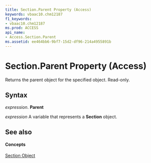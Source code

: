 ```yaml
---
title: Section.Parent Property (Access)
keywords: vbaac10.chm12187
f1_keywords:
- vbaac10.chm12187
ms.prod: ACCESS
api_name:
- Access.Section.Parent
ms.assetid: ee464bb6-9bf7-15d2-df96-214a4955891b
---
```



# Section.Parent Property (Access)

Returns the parent object for the specified object. Read-only.


## Syntax

 _expression_. **Parent**

 _expression_ A variable that represents a **Section** object.


## See also


#### Concepts


[Section Object](section-object-access.md)


